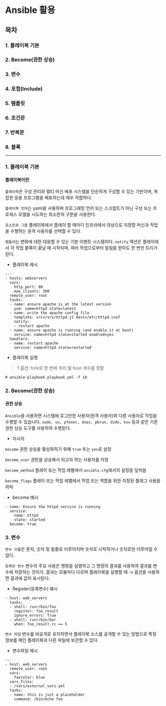 # Ansible 활용

## 목차

### 1. 플레이북 기본

### 2. Become(권한 상승)

### 3. 변수

### 4. 포함(Include)

### 5. 템플릿

### 6. 조건문

### 7. 반복문

### 8. 블록

---

### 1. 플레이북 기본

#### 플레이북이란

```플레이북```은 구성 관리와 멀티 머신 배포 시스템을 단순하게 구성할 수 있는 기반이며, 복잡한 응용 프로그램을 배포하는데 매우 적합하다.


```플레이북 언어```는 yaml을 사용하며 프로그래밍 언어 또는 스크립트가 아닌 구성 또는 프로세스 모델을 시도하는 최소한의 구문을 사용한다.


```호스트와 그룹``` 플레이북에서 플레이 할 때마다 인프라에서 대상으로 지정할 머신과 작업을 수행하는 원격 사용자를 선택할 수 있다.


```핸들러```는 변화에 대한 대응할 수 있는 기본 이벤트 시스템이다. ```notify``` 액션은 플레이에서 각 작업 블록이 끝날 때 시작되며, 여러 작업으로부터 알림을 받아도 한 번만 트리거 된다.



* 플레이북 예시
```
---
- hosts: webservers
  vars:
    http_port: 80
    max_clients: 200
  remote_user: root
  tasks:
  - name: ensure apache is at the latest version
    yum: name=httpd state=latest
  - name: write the apache config file
    template: src=/srv/httpd.j2 dest=/etc/httpd.conf
    notify:
    - restart apache
  - name: ensure apache is running (and enable it at boot)
    service: name=httpd state=started enabled=yes
  handlers:
  - name: restart apache
    service: name=httpd state=restarted    
```


* 플레이북 실행
> f 옵션: fork로 한 번에 처리 될 host 개수를 정함 
```
# ansible-playbook playbook.yml -f 10
```



### 2. Become(권한 상승)


#### 권한 상승


```Ansible```을 사용하면 시스템에 로그인한 사용자(원격 사용자)와 다른 사용자로 작업을 수행할 수 있습니다. ```sudo, su, pfexec, doas, pbrun, dzdo, ksu``` 등과 같은 기존 권한 상승 도구를 사용하여 수행된다.


* 지시자


```become``` 권한 상승을 활성화하기 위해 ```true``` 또는 ```yes```로 설정


```become_user``` 권한을 상승해서 되고자 하는 사용자를 지정


```become_method``` 플레이 또는 작업 레벨에서 ```ansible.cfg```에서의 설정을 덮어씀


```become_flags``` 플레이 또는 작업 레벨에서 작업 또는 역할을 위한 지정된 플래그 사용을 허락


* become 예시
```
- name: Ensure the httpd service is running
  service:
    name: httpd
    state: started
  become: true
```


### 3. 변수


```변수 이름```은 문자, 숫자 및 밑줄로 이루어지며 숫자로 시작하거나 숫자로만 이루어질 수 없다.


```등록된 변수``` 변수의 주요 사용은 명령을 실행하고 그 명령의 결과를 사용하여 결과를 변수에 저장하는 것이가. 결과는 모듈마다 다르며 플레이북을 실행할 때 -v 옵션을 사용하면 결과에 값이 표시된다.


* Register(등록변수) 예시
```
- host: web_servers
  tasks:
  - shell: /usr/bin/foo
    register: foo_result
    ignore_errors: True
  - shell: /usr/bin/bar
    when: foo_result.rc == 5
```


```변수 파일``` 변수를 비공개로 유지하면서 플레이북 소스를 공개할 수 있는 방법으로 특정 정보를 메인 플레이북과 다른 파일에 보관할 수 있다.


* 변수파일 예시
```
---
- host: web_servers
  remote_user: root
  vars:
    favcolor: blue
  vars_files:
  - /vars/external_vars.yml
  tasks:
  - name: this is just a placeholder
    command: /bin/echo foo
```







